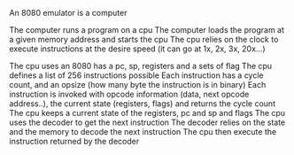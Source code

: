 An 8080 emulator is a computer

The computer runs a program on a cpu
The computer loads the program at a given memory address and starts the cpu
The cpu relies on the clock to execute instructions at the desire speed (it can go at 1x, 2x, 3x, 20x...)

The cpu uses an 8080 has a pc, sp, registers and a sets of flag
The cpu defines a list of 256 instructions possible
Each instruction has a cycle count, and an opsize (how many byte the instruction is in binary)
Each instruction is invoked with opcode information (data, next opcode address..), the current state (registers, flags) and returns the cycle count
The cpu keeps a current state of the registers, pc and sp and flags
The cpu uses the decoder to get the next instruction
The decoder relies on the state and the memory to decode the next instruction
The cpu then execute the instruction returned by the decoder
